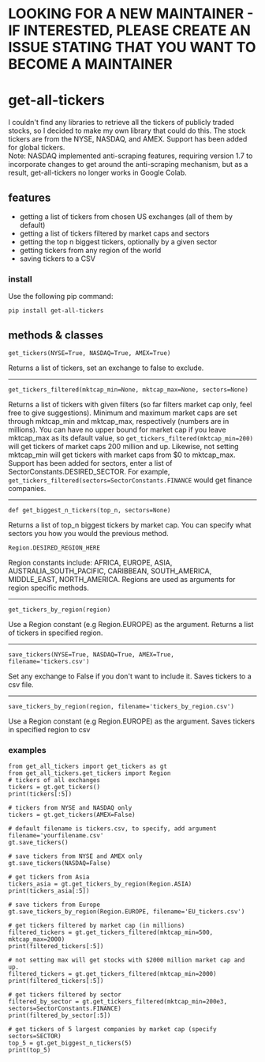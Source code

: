 # LOOKING FOR A NEW MAINTAINER - IF INTERESTED, PLEASE CREATE AN ISSUE STATING THAT YOU WANT TO BECOME A MAINTAINER

# get-all-tickers

I couldn't find any libraries to retrieve all the tickers of publicly traded stocks, so I decided to make my own library that could do this. The stock tickers are from the NYSE, NASDAQ, and AMEX. Support has been added for global tickers.  
Note: NASDAQ implemented anti-scraping features, requiring version 1.7 to incorporate changes to get around the anti-scraping mechanism, but as a result, get-all-tickers no longer works in Google Colab.
## features
-  getting a list of tickers from chosen US exchanges (all of them by default)
-  getting a list of tickers filtered by market caps and sectors
-  getting the top n biggest tickers, optionally by a given sector
-  getting tickers from any region of the world
-  saving tickers to a CSV

### install
Use the following pip command:
```
pip install get-all-tickers
```
## methods & classes
```
get_tickers(NYSE=True, NASDAQ=True, AMEX=True)
```
Returns a list of tickers, set an exchange to false to exclude.
***
```
get_tickers_filtered(mktcap_min=None, mktcap_max=None, sectors=None)
```
Returns a list of tickers with given filters (so far filters market cap only, feel free to give suggestions).
Minimum and maximum market caps are set through mktcap_min and mktcap_max, respectively (numbers are in millions).
You can have no upper bound for market cap if you leave mktcap_max as its default value, so `get_tickers_filtered(mktcap_min=200)` will
get tickers of market caps 200 million and up. Likewise, not setting mktcap_min will get tickers with market caps from $0 to mktcap_max. Support has been added for sectors, enter a list of SectorConstants.DESIRED_SECTOR. For example, `get_tickers_filtered(sectors=SectorConstants.FINANCE` would get finance companies.
***
```
def get_biggest_n_tickers(top_n, sectors=None)
```
Returns a list of top_n biggest tickers by market cap. You can specify what sectors you how you would the previous method.
```
Region.DESIRED_REGION_HERE
```
Region constants include: AFRICA, EUROPE, ASIA, AUSTRALIA_SOUTH_PACIFIC, CARIBBEAN, SOUTH_AMERICA, MIDDLE_EAST, NORTH_AMERICA. Regions are used as arguments for region specific methods.  
***
```
get_tickers_by_region(region)
```
Use a Region constant (e.g Region.EUROPE) as the argument. Returns a list of tickers in specified region. 
***
```
save_tickers(NYSE=True, NASDAQ=True, AMEX=True, filename='tickers.csv')
```
Set any exchange to False if you don't want to include it. Saves tickers to a csv file.  
***
```
save_tickers_by_region(region, filename='tickers_by_region.csv')
```
Use a Region constant (e.g Region.EUROPE) as the argument. Saves tickers in specified region to csv  

### examples
```
from get_all_tickers import get_tickers as gt
from get_all_tickers.get_tickers import Region
# tickers of all exchanges
tickers = gt.get_tickers()
print(tickers[:5])

# tickers from NYSE and NASDAQ only
tickers = gt.get_tickers(AMEX=False)

# default filename is tickers.csv, to specify, add argument filename='yourfilename.csv'
gt.save_tickers()

# save tickers from NYSE and AMEX only
gt.save_tickers(NASDAQ=False)

# get tickers from Asia
tickers_asia = gt.get_tickers_by_region(Region.ASIA)
print(tickers_asia[:5])

# save tickers from Europe
gt.save_tickers_by_region(Region.EUROPE, filename='EU_tickers.csv')

# get tickers filtered by market cap (in millions)
filtered_tickers = gt.get_tickers_filtered(mktcap_min=500, mktcap_max=2000)
print(filtered_tickers[:5])

# not setting max will get stocks with $2000 million market cap and up.
filtered_tickers = gt.get_tickers_filtered(mktcap_min=2000)
print(filtered_tickers[:5])

# get tickers filtered by sector
filtered_by_sector = gt.get_tickers_filtered(mktcap_min=200e3, sectors=SectorConstants.FINANCE)
print(filtered_by_sector[:5])

# get tickers of 5 largest companies by market cap (specify sectors=SECTOR)
top_5 = gt.get_biggest_n_tickers(5)
print(top_5)
```
